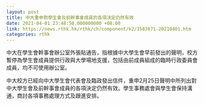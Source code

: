 ```yaml
---
layout: post
title: 中大重申對學生會及前幹事會成員的各項決定仍然有效
date: 2021-04-01 23:48:50.000000000 +08:00
link: https://news.rthk.hk/rthk/ch/component/k2/1583871-20210401.htm
categories: rthk
---
```


中大在學生會幹事會辦公室外張貼通告，指根據中大學生會早前發出的聲明，校方暫停為學生會成員提供行政與大學場地支援，包括由前成員組成的臨時行政委員會成員，均不可使用辦公室。

中大校方已經向中大學生會代表會及臨政發出信件，重申2月25日聲明中所列出對中大學生會及前幹事會成員的各項決定仍然有效。學生事務處會與學生會保持溝通，商討各項事務處理方式及跟進安排。
